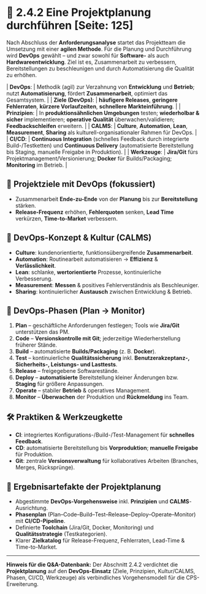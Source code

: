 # 📅 2.4.2 Eine Projektplanung durchführen [Seite: 125] 

Nach Abschluss der **Anforderungsanalyse** startet das Projektteam die Umsetzung mit einer **agilen Methode**. Für die Planung und Durchführung wird **DevOps** gewählt – und zwar sowohl für **Software-** als auch **Hardwareentwicklung**. Ziel ist es, Zusammenarbeit zu verbessern, Bereitstellungen zu beschleunigen und durch Automatisierung die Qualität zu erhöhen. 

| **DevOps**: | Methodik (agil) zur Verzahnung von **Entwicklung** und **Betrieb**; nutzt **Automatisierung**, fördert **Zusammenarbeit**, optimiert das Gesamtsystem. |
| **Ziele (DevOps)**: | **häufigere Releases**, **geringere Fehlerraten**, **kürzere Vorlaufzeiten**, **schnellere Markteinführung**. | 
| **Prinzipien**: | In **produktionsähnlichen Umgebungen** testen; **wiederholbar & sicher** implementieren; **operative Qualität** überwachen/validieren; **Feedbackschleifen** erweitern. | 
| **CALMS**: | **Culture**, **Automation**, **Lean**, **Measurement**, **Sharing** als kulturell-organisationaler Rahmen für DevOps. | 
| **CI/CD**: | **Continuous Integration** (schnelles Feedback durch integrierte Build-/Testketten) und **Continuous Delivery** (automatisierte Bereitstellung bis Staging, manuelle Freigabe in Produktion). | 
| **Werkzeuge**: | **Jira/Git** fürs Projektmanagement/Versionierung; **Docker** für Builds/Packaging; **Monitoring** im Betrieb. | 

## 🎯 Projektziele mit DevOps (fokussiert)

* Zusammenarbeit **Ende-zu-Ende** von der **Planung** bis zur **Bereitstellung** stärken.
* **Release-Frequenz** erhöhen, **Fehlerquoten** senken, **Lead Time** verkürzen, **Time-to-Market** verbessern. 

## 🧩 DevOps-Konzept & Kultur (CALMS)

* **Culture**: kundenorientierte, funktionsübergreifende **Zusammenarbeit**.
* **Automation**: Routinearbeit automatisieren → **Effizienz** & **Verlässlichkeit**.
* **Lean**: schlanke, **wertorientierte** Prozesse, kontinuierliche Verbesserung.
* **Measurement**: **Messen** & positives Fehlerverständnis als Beschleuniger.
* **Sharing**: kontinuierlicher **Austausch** zwischen Entwicklung & Betrieb. 

## 🔁 DevOps-Phasen (Plan → Monitor)

1. **Plan** – geschäftliche Anforderungen festlegen; Tools wie **Jira/Git** unterstützen das PM.
2. **Code** – **Versionskontrolle mit Git**; jederzeitige Wiederherstellung früherer Stände.
3. **Build** – automatisierte **Builds/Packaging** (z. B. **Docker**).
4. **Test** – kontinuierliche **Qualitätssicherung** inkl. **Benutzerakzeptanz-, Sicherheits-, Leistungs- und Lasttests**.
5. **Release** – freigegebene Softwarestände.
6. **Deploy** – **automatisierte** Bereitstellung kleiner Änderungen bzw. **Staging** für größere Anpassungen.
7. **Operate** – stabiler **Betrieb** & operatives Management.
8. **Monitor** – **Überwachen** der Produktion und **Rückmeldung** ins Team. 

## 🛠️ Praktiken & Werkzeugkette

* **CI**: integriertes Konfigurations-/Build-/Test-Management für **schnelles Feedback**.
* **CD**: automatisierte Bereitstellung bis **Vorproduktion**; **manuelle Freigabe** für Produktion.
* **Git**: zentrale **Versionsverwaltung** für kollaboratives Arbeiten (Branches, Merges, Rücksprünge). 

## 📌 Ergebnisartefakte der Projektplanung

* Abgestimmte **DevOps-Vorgehensweise** inkl. **Prinzipien** und **CALMS**-Ausrichtung.
* **Phasenplan** (Plan–Code–Build–Test–Release–Deploy–Operate–Monitor) mit **CI/CD-Pipeline**. 
* Definierte **Toolchain** (Jira/Git, Docker, Monitoring) und **Qualitätsstrategie** (Testkategorien). 
* Klarer **Zielkatalog** für Release-Frequenz, Fehlerraten, Lead-Time & Time-to-Market. 

---

**Hinweis für die Q&A-Datenbank:** Der Abschnitt 2.4.2 verdichtet die **Projektplanung** auf den **DevOps-Einsatz** (Ziele, Prinzipien, Kultur/CALMS, Phasen, CI/CD, Werkzeuge) als verbindliches Vorgehensmodell für die CPS-Erweiterung.
